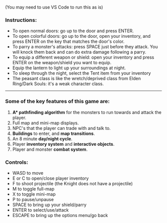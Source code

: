 (You may need to use VS Code to run this as is)

### Instructions:
  * To open normal doors: go up to the door and press ENTER.
  * To open colorful doors: go up to the door, open your inventory, and press ENTER on the key that matches the door's color.
  * To parry a monster's attacks: press SPACE just before they attack. You will knock them back and can do extra damage following a parry.
  * To equip a different weapon or shield: open your inventory and press ENTER on the weapon/shield you want to equip.
  * Equip the lantern to light up your surroundings at night.
  * To sleep through the night, select the Tent item from your inventory
  * The peasant class is like the wretch/deprived class from Elden Ring/Dark Souls: it's a weak character class.

____

### Some of the key features of this game are:
  1) __A* pathfinding algorithm__ for the monsters to run towards and attack the player.
  2) Full map and mini-map displays.
  3) NPC's that the player can trade with and talk to.
  4) **Buildings** to enter, and **map transitions**.
  5) An 8 minute **day/night cycle**.
  6) Player **inventory system** and **interactive objects**.
  7) Player and monster **combat system**.

### Controls: 
  * WASD to move
  * E or C to open/close player inventory
  * F to shoot projectile (the Knight does not have a projectile)
  * M to toggle full-map
  * X to toggle mini-map
  * P to pause/unpause
  * SPACE to bring up your shield/parry
  * ENTER to select/use/attack
  * ESCAPE to bring up the options menu/go back
